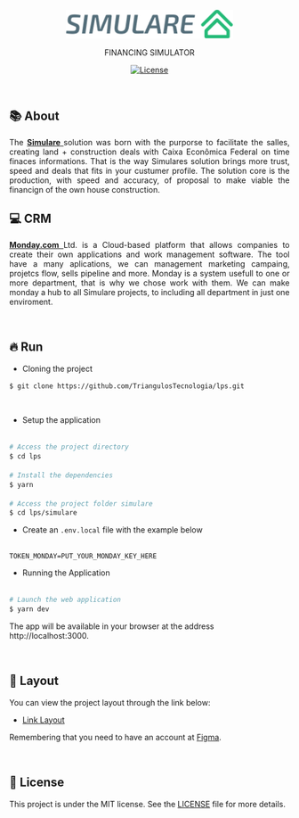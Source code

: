 <p align="center">
  <a href="https://lps-simulare.vercel.app/">
    <img src="https://raw.githubusercontent.com/TriangulosTecnologia/lps/main/lps/simulare/public/logo.png" alt="Simulare" width="300" />
  </a>
</p>

<p align="center">FINANCING SIMULATOR</p>
<p align="center">
<a href="https://github.com/TriangulosTecnologia/lps/blob/main/LICENSE">
    <img src="https://img.shields.io/badge/license-MIT-green" alt="License" />
  </a>
</p>

<br/>

## 📚 About

<p align="justify">
The <a href="https://lps-simulare.vercel.app/"> <strong> Simulare </strong> </a> solution was born with the purporse to facilitate the salles, creating land + construction deals with Caixa Econômica Federal on time finaces informations. That is the way Simulares solution brings more trust, speed and deals that fits in your custumer profile. The solution core is the production, with speed and accuracy, of proposal to make viable the financign of the own house construction.
</p>

## 💻 CRM

<p align="justify">
<a href="https://monday.com/"><strong> Monday.com </strong></a> Ltd. is a Cloud-based platform that allows companies to create their own applications and work management software. The tool have a many aplications, we can management marketing campaing, projetcs flow, sells pipeline and more. Monday is a system usefull to one or more department, that is why we chose work with them. We can make monday a hub to all Simulare projects, to including all department in just one enviroment.
</p>

<br />

## 🔥 Run

- Cloning the project

```sh
$ git clone https://github.com/TriangulosTecnologia/lps.git
```

<br />

- Setup the application

```sh

# Access the project directory
$ cd lps

# Install the dependencies
$ yarn

# Access the project folder simulare
$ cd lps/simulare

```

- Create an `.env.local` file with the example below

```env

TOKEN_MONDAY=PUT_YOUR_MONDAY_KEY_HERE

```

- Running the Application

```sh

# Launch the web application
$ yarn dev

```

The app will be available in your browser at the address http://localhost:3000.

<br/>

## 🔖 Layout

You can view the project layout through the link below:

- [Link Layout](https://www.figma.com/proto/4YcN9TNkYF4rH7aha1aNOY/Simulare?node-id=463%3A143&scaling=min-zoom&page-id=443%3A6&starting-point-node-id=463%3A143)

Remembering that you need to have an account at [Figma](http://figma.com/).

<br/>

## 📝 License

This project is under the MIT license. See the [LICENSE](https://github.com/TriangulosTecnologia/lps/blob/main/LICENSE) file for more details.
